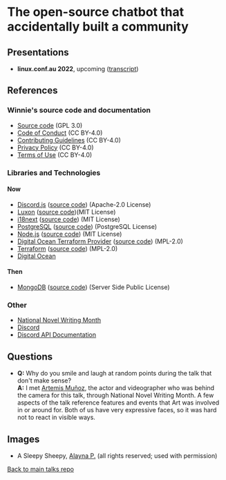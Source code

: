 # The open-source chatbot that accidentally built a community

## Presentations

- **linux.conf.au 2022**, upcoming ([transcript](transcript.md))

## References

### Winnie's source code and documentation

* [Source code](https://github.com/aigeroni/Winnie_Bot) (GPL 3.0)
* [Code of Conduct](https://github.com/aigeroni/Winnie_Bot/blob/main-2.0/CODE_OF_CONDUCT.md) (CC BY-4.0)
* [Contributing Guidelines](https://github.com/aigeroni/Winnie_Bot/blob/main-2.0/CONTRIBUTING.md) (CC BY-4.0)
* [Privacy Policy](https://github.com/aigeroni/Winnie_Bot/blob/main-2.0/PRIVACY.md) (CC BY-4.0)
* [Terms of Use](https://github.com/aigeroni/Winnie_Bot/wiki/Winnie_Bot-Terms-of-Use) (CC BY-4.0)

### Libraries and Technologies

#### Now

* [Discord.js](https://discord.js.org/#/) ([source code](https://github.com/discordjs/discord.js)) (Apache-2.0 License)
* [Luxon](https://moment.github.io/luxon/#/) ([source code](https://github.com/moment/luxon))(MIT License)
* [i18next](https://www.i18next.com/) ([source code](https://github.com/i18next/i18next)) (MIT License)
* [PostgreSQL](https://www.postgresql.org/) ([source code](https://doxygen.postgresql.org/)) (PostgreSQL License)
* [Node.js](https://nodejs.org/en/) ([source code](https://github.com/nodejs/node)) (MIT License)
* [Digital Ocean Terraform Provider](https://registry.terraform.io/providers/digitalocean/digitalocean/latest) ([source code](https://github.com/digitalocean/terraform-provider-digitalocean)) (MPL-2.0)
* [Terraform](https://www.hashicorp.com/products/terraform) ([source code](https://github.com/hashicorp/terraform)) (MPL-2.0)
* [Digital Ocean](https://www.digitalocean.com/)

#### Then

* [MongoDB](https://www.mongodb.com/) ([source code](https://github.com/mongodb/mongo)) (Server Side Public License)

### Other

* [National Novel Writing Month](https://nanowrimo.org/)
* [Discord](https://discord.com/)
* [Discord API Documentation](https://discord.com/developers/docs/intro)

## Questions

* **Q:** Why do you smile and laugh at random points during the talk that don't make sense?  
**A:** I met [Artemis Muñoz](https://www.artemismunoz.com/), the actor and videographer who was behind the camera for this talk, through National Novel Writing Month.  A few aspects of the talk reference features and events that Art was involved in or around for.  Both of us have very expressive faces, so it was hard not to react in visible ways.

## Images

* A Sleepy Sheepy, [Alayna P.](https://wheretofind.me/@fluttergirly) (all rights reserved; used with permission)

[Back to main talks repo](https://github.com/lisushka/talks)
